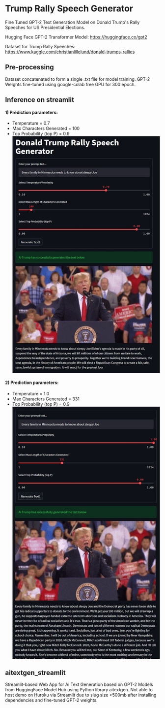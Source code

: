 
# Trump Rally Speech Generator

Fine Tuned GPT-2 Text Generation Model on Donald Trump's Rally Speeches for US Presidential Elections.

Hugging Face GPT-2 Transformer Model: https://huggingface.co/gpt2

Dataset for Trump Rally Speeches: https://www.kaggle.com/christianlillelund/donald-trumps-rallies

## Pre-processing
Dataset concatenated to form a single .txt file for model training.
GPT-2 Weights fine-tuned using google-colab free GPU for 300 epoch.

## Inference on streamlit

#### 1) Prediction parameters: 
- Temperature = 0.7
- Max Characters Generated = 100
- Top Probability (top P) = 0.9
![Inference 1](https://github.com/ngzhili/Trump_Rally_Speech_Generator_GPT2/blob/main/inference.JPG)

#### 2) Prediction parameters: 
- Temperature = 1.0
- Max Characters Generated = 331
- Top Probability (top P) = 0.9
![Inference 2](https://github.com/ngzhili/Trump_Rally_Speech_Generator_GPT2/blob/main/inference2.JPG)

## aitextgen_streamlit
Streamlit-based Web App for Ai Text Generation based on GPT-2 Models from HuggingFace Model Hub using Python library aitextgen.
Not able to host demo on Huroku via Streamlit due to slug size >500mb after installing dependencies and fine-tuned GPT-2 weights.


